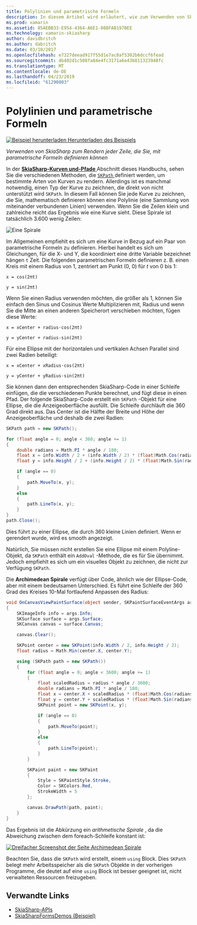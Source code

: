 ```yaml
---
title: Polylinien und parametrische Formeln
description: In diesem Artikel wird erläutert, wie zum Verwenden von SkiaSharp zum Rendern einer Zeile, mit parametrische Formeln definieren können, und dies mit Beispielcode wird veranschaulicht.
ms.prod: xamarin
ms.assetid: 85AEBB33-E954-4364-A6E1-808FAB197BEE
ms.technology: xamarin-skiasharp
author: davidbritch
ms.author: dabritch
ms.date: 03/10/2017
ms.openlocfilehash: e7327deead917f55d1e7ac8af5302b6dccf6fead
ms.sourcegitcommit: 4b402d1c508fa84e4fc3171a6e43b811323948fc
ms.translationtype: MT
ms.contentlocale: de-DE
ms.lasthandoff: 04/23/2019
ms.locfileid: "61290803"
---
```

# <a name="polylines-and-parametric-equations"></a>Polylinien und parametrische Formeln

[![Beispiel herunterladen](~/media/shared/download.png) Herunterladen des Beispiels](https://developer.xamarin.com/samples/xamarin-forms/SkiaSharpForms/Demos/)

_Verwenden von SkiaSharp zum Rendern jeder Zeile, die Sie, mit parametrische Formeln definieren können_

In der [ **SkiaSharp-Kurven und-Pfade** ](../curves/index.md) Abschnitt dieses Handbuchs, sehen Sie die verschiedenen Methoden, die [ `SKPath` ](xref:SkiaSharp.SKPath) definiert werden, um bestimmte Arten von Kurven zu rendern. Allerdings ist es manchmal notwendig, einen Typ der Kurve zu zeichnen, die direkt von nicht unterstützt wird `SKPath`. In diesem Fall können Sie jede Kurve zu zeichnen, die Sie, mathematisch definieren können eine Polylinie (eine Sammlung von miteinander verbundenen Linien) verwenden. Wenn Sie die Zeilen klein und zahlreiche reicht das Ergebnis wie eine Kurve sieht. Diese Spirale ist tatsächlich 3.600 wenig Zeilen:

![](polylines-images/spiralexample.png "Eine Spirale")

Im Allgemeinen empfiehlt es sich um eine Kurve in Bezug auf ein Paar von parametrische Formeln zu definieren. Hierbei handelt es sich um Gleichungen, für die X- und Y, die koordiniert eine dritte Variable bezeichnet hängen `t` Zeit. Die folgenden parametrischen Formeln definieren z. B. einen Kreis mit einem Radius von 1, zentriert am Punkt (0, 0) für *t* von 0 bis 1:

`x = cos(2πt)`

`y = sin(2πt)`

 Wenn Sie einen Radius verwenden möchten, die größer als 1, können Sie einfach den Sinus und Cosinus Werte Multiplizieren mit, Radius und wenn Sie die Mitte an einen anderen Speicherort verschieben möchten, fügen diese Werte:

`x = xCenter + radius·cos(2πt)`

`y = yCenter + radius·sin(2πt)`

Für eine Ellipse mit der horizontalen und vertikalen Achsen Parallel sind zwei Radien beteiligt:

`x = xCenter + xRadius·cos(2πt)`

`y = yCenter + yRadius·sin(2πt)`

Sie können dann den entsprechenden SkiaSharp-Code in einer Schleife einfügen, die die verschiedenen Punkte berechnet, und fügt diese in einen Pfad. Der folgende SkiaSharp-Code erstellt ein `SKPath` -Objekt für eine Ellipse, die die Anzeigeoberfläche ausfüllt. Die Schleife durchläuft die 360 Grad direkt aus. Das Center ist die Hälfte der Breite und Höhe der Anzeigeoberfläche und deshalb die zwei Radien:

```csharp
SKPath path = new SKPath();

for (float angle = 0; angle < 360; angle += 1)
{
    double radians = Math.PI * angle / 180;
    float x = info.Width / 2 + (info.Width / 2) * (float)Math.Cos(radians);
    float y = info.Height / 2 + (info.Height / 2) * (float)Math.Sin(radians);

    if (angle == 0)
    {
        path.MoveTo(x, y);
    }
    else
    {
        path.LineTo(x, y);
    }
}
path.Close();
```

Dies führt zu einer Ellipse, die durch 360 kleine Linien definiert. Wenn er gerendert wurde, wird es smooth angezeigt.

Natürlich, Sie müssen nicht erstellen Sie eine Ellipse mit einem Polyline-Objekt, da `SKPath` enthält ein `AddOval` -Methode, die es für Sie übernimmt. Jedoch empfiehlt es sich um ein visuelles Objekt zu zeichnen, die nicht zur Verfügung `SKPath`.

Die **Archimedean Spirale** verfügt über Code, ähnlich wie der Ellipse-Code, aber mit einem bedeutsamen Unterschied. Es führt eine Schleife der 360 Grad des Kreises 10-Mal fortlaufend Anpassen des Radius:

```csharp
void OnCanvasViewPaintSurface(object sender, SKPaintSurfaceEventArgs args)
{
    SKImageInfo info = args.Info;
    SKSurface surface = args.Surface;
    SKCanvas canvas = surface.Canvas;

    canvas.Clear();

    SKPoint center = new SKPoint(info.Width / 2, info.Height / 2);
    float radius = Math.Min(center.X, center.Y);

    using (SKPath path = new SKPath())
    {
        for (float angle = 0; angle < 3600; angle += 1)
        {
            float scaledRadius = radius * angle / 3600;
            double radians = Math.PI * angle / 180;
            float x = center.X + scaledRadius * (float)Math.Cos(radians);
            float y = center.Y + scaledRadius * (float)Math.Sin(radians);
            SKPoint point = new SKPoint(x, y);

            if (angle == 0)
            {
                path.MoveTo(point);
            }
            else
            {
                path.LineTo(point);
            }
        }

        SKPaint paint = new SKPaint
        {
            Style = SKPaintStyle.Stroke,
            Color = SKColors.Red,
            StrokeWidth = 5
        };

        canvas.DrawPath(path, paint);
    }
}
```

Das Ergebnis ist die Abkürzung ein *arithmetische Spirale* , da die Abweichung zwischen dem foreach-Schleife konstant ist:

[![](polylines-images/archimedeanspiral-small.png "Dreifacher Screenshot der Seite Archimedean Spirale")](polylines-images/archimedeanspiral-large.png#lightbox "dreifachen Screenshot der Seite Archimedean Spirale")

Beachten Sie, dass die `SKPath` wird erstellt, einem `using` Block. Dies `SKPath` belegt mehr Arbeitsspeicher als die `SKPath` Objekte in der vorherigen Programme, die deutet auf eine `using` Block ist besser geeignet ist, nicht verwalteten Ressourcen freizugeben.


## <a name="related-links"></a>Verwandte Links

- [SkiaSharp-APIs](https://docs.microsoft.com/dotnet/api/skiasharp)
- [SkiaSharpFormsDemos (Beispiel)](https://developer.xamarin.com/samples/xamarin-forms/SkiaSharpForms/Demos/)

